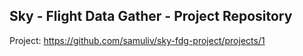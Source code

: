 ## Sky - Flight Data Gather - Project Repository

Project:
https://github.com/samuliv/sky-fdg-project/projects/1
